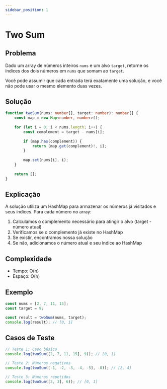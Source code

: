 ```yaml
---
sidebar_position: 1
---
```


# Two Sum

## Problema

Dado um array de números inteiros `nums` e um alvo `target`, retorne os índices dos dois números em `nums` que somam ao `target`.

Você pode assumir que cada entrada terá exatamente uma solução, e você não pode usar o mesmo elemento duas vezes.

## Solução

```typescript
function twoSum(nums: number[], target: number): number[] {
    const map = new Map<number, number>();
    
    for (let i = 0; i < nums.length; i++) {
        const complement = target - nums[i];
        
        if (map.has(complement)) {
            return [map.get(complement)!, i];
        }
        
        map.set(nums[i], i);
    }
    
    return [];
}
```

## Explicação

A solução utiliza um HashMap para armazenar os números já visitados e seus índices. Para cada número no array:

1. Calculamos o complemento necessário para atingir o alvo (target - número atual)
2. Verificamos se o complemento já existe no HashMap
3. Se existir, encontramos nossa solução
4. Se não, adicionamos o número atual e seu índice ao HashMap

## Complexidade

- Tempo: O(n)
- Espaço: O(n)

## Exemplo

```typescript
const nums = [2, 7, 11, 15];
const target = 9;

const result = twoSum(nums, target);
console.log(result); // [0, 1]
```

## Casos de Teste

```typescript
// Teste 1: Caso básico
console.log(twoSum([2, 7, 11, 15], 9)); // [0, 1]

// Teste 2: Números negativos
console.log(twoSum([-1, -2, -3, -4, -5], -8)); // [2, 4]

// Teste 3: Números repetidos
console.log(twoSum([3, 3], 6)); // [0, 1]
```